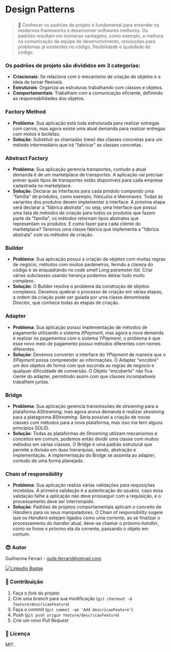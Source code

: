 # Design Patterns
###
> 🚀 Conhecer os padrões de projeto é fundamental para entender os modernos frameworks e desenvolver softwares melhores. Os padrões resultam em inúmeras vantagens, como exemplo, a melhora na comunicação da equipe de desenvolvimento, resoluções para problemas já existentes no código, flexibilidade e qualidade do código.

### Os padrões de projeto são divididos em 3 categorias:
- **Criacionais**: Se relaciona com o mecanismo de criação de objetos e a ideia de tornar flexíveis.
- **Estruturais**: Organiza as estruturas trabalhando com classes e objetos.
- **Comportamentais**: Trabalham com a comunicação eficiente, definindo as responsabilidades dos objetos.

### Factory Method
- **Problema**: Sua aplicação está toda estruturada para realizar entregas com carros, mas agora existe uma atual demanda para realizar entregas com motos e biciletas.
- **Solução**: Substituir as chamadas (new) das classes concretas para um método intermediário que irá "fabricar" as classes concretas.

### Abstract Factory
- **Problema**: Sua aplicação gerencia transportes, contudo a atual demanda é de um marketplace de transportes. A aplicação vai precisar prever quais tipos de transportes estão disponíveis para cada empresa cadastrada no marketplace.
- **Solução**: Declarar as interfaces para cada produto compondo uma "família" de produtos, como exemplo, IVeiculos e IAeronaves. Todas as variantes dos produtos devem implementar a interface. A próxima etapa será declarar a "fábrica abstrata", ou seja, uma Interface que possui uma lista de métodos de criação para todos os produtos que fazem parte da "família", os métodos retornam tipos abstratos que representam os produtos. E como fazer para cada cliente do marketplace? Teremos uma classe fábrica que implementa a "fábrica abstrata" com os métodos de criação.

### Builder
- **Problema**: Sua aplicação possui a criação de objetos com muitas regras de negócio, métodos com muitos parâmetros, ferindo a clareza do código e se enquadrando no *code smell Long parameter list*. Criar várias subclasses usando herança podemos deixar tudo muito complexo.
- **Solução**: O Builder resolve o problema da construção de objetos complexos. Devemos quebrar o processo de criação em várias etapas, a ordem da criação pode ser guiada por uma classe denominada *Director*, que conhece todas as etapas de criação.

### Adapter
- **Problema**: Sua aplicação possui implementação de métodos de pagamento utilizando o sistema *XPayment*, mas agora a nova demanda é realizar os pagamentos com o sistema *YPayment*, o problema é que esse novo meio de pagamento possui métodos diferentes com nomes diferentes.
- **Solução**: Devemos converter a interface do *YPayment* de maneira que o *XPayment* possa compreender as informações. O Adapter "encobre" um dos objetos de forma com que esconda as regras de negócio e qualquer dificuldade de conversão. O Objeto "encoberto" não fica ciente do adapter, permitindo assim com que classes incompatíveis trabalhem juntas.

### Bridge
- **Problema**: Sua aplicação gerencia transmissões de *streaming* para a plataforma *AStreaming*, mas agora anova demanda é realizar *streaming* para a platagorma *BStreaming*. Seria possível a criação de novas classes com métodos para a nova plataforma, mas isso iria ferir alguns princípios SOLID.
- **Solução**: Todas as plataformas de *Streaming* utilizam mecanismos e conceitos em comum, podemos então dividir uma classe com muitos métodos em várias classes. O Bridge é uma padrão estrutural que permite a divisão em duas hierarquias, sendo, abstração e implementação. A implementação do Bridge se assimila ao adapter, contudo de uma forma planejada.

### Chain of responsibility
- **Problema**: Sua aplicação realiza várias validações para requisições recebidas. A primeira validação é a autenticação do usuário, caso essa validação falhe a aplicação não deve prosseguir com a requisição, e o processamento deve ser interrompido.
- **Solução**: Padrões de projetos comportamentais aplicam o conceito de *Handlers* para os seus manipuladores. O Chain of responsibility sugere que os *Handlers* estejam ligados como uma corrente, ao se finalizar o processamento do *handler* atual, deve-se chamar o próximo *handler*, como se fosse o próximo ela da corrente, passando o objeto em comum.

### 😎 Autor

Guilherme Ferrari - guile.ferrari@hotmail.com

[![Linkedin Badge](https://img.shields.io/badge/-Guilherme-blue?style=flat-square&logo=Linkedin&logoColor=white&link=https://www.linkedin.com/in/guilherme-antonio-ferrari/)](https://www.linkedin.com/in/guilherme-antonio-ferrari/)

### 🎯 Contribuição

1. Faça o _fork_ do projeto
2. Crie uma _branch_ para sua modificação (`git checkout -b feature/descricaoFeature`)
3. Faça o _commit_ (`git commit -am 'Add descricaoFeature'`)
4. _Push_ (`git push origin feature/descricaoFeature`)
5. Crie um novo _Pull Request_

### 📝 Licença

MIT.
